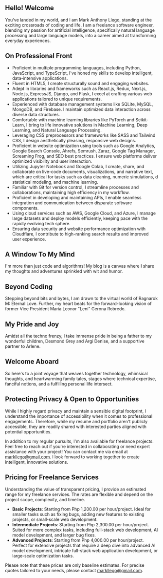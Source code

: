 ## Hello! Welcome

You've landed in my world, and I am Mark Anthony Llego, standing at the exciting crossroads of coding and life. I am a freelance software engineer, blending my passion for artificial intelligence, specifically natural language processing and large language models, into a career aimed at transforming everyday experiences.

## On Professional Front

- Proficient in multiple programming languages, including Python, JavaScript, and TypeScript, I've honed my skills to develop intelligent, data-intensive applications.
- Fluent in HTML5, I create structurally sound and engaging websites.
- Adept in libraries and frameworks such as React.js, Redux, Next.js, Node.js, ExpressJS, Django, and Flask, I excel at crafting various web applications tailored to unique requirements.
- Experienced with database management systems like SQLite, MySQL, MongoDB, and Firebase. I maintain optimized data interaction across diverse data structures.
- Comfortable with machine learning libraries like PyTorch and Scikit-Learn, I bring to life innovative solutions in Machine Learning, Deep Learning, and Natural Language Processing.
- Leveraging CSS preprocessors and frameworks like SASS and Tailwind CSS, I design aesthetically pleasing, responsive web designs.
- Proficient in website optimization using tools such as Google Analytics, Google Search Console, Ahrefs, Semrush, Zaraz, Google Tag Manager, Screaming Frog, and SEO best practices. I ensure web platforms deliver optimized visibility and user interaction.
- Utilizing Jupyter Notebook and Google Colab, I create, share, and collaborate on live-code documents, visualizations, and narrative text, which are critical for tasks such as data cleaning, numeric simulations, d statistical modeling, and machine learning.
- Familiar with Git for version control, I streamline processes and collaborations, maintaining high efficiency in my workflow.
- Proficient in developing and maintaining APIs, I enable seamless integration and communication between disparate software components.
- Using cloud services such as AWS, Google Cloud, and Azure, I manage large datasets and deploy models efficiently, keeping pace with the rapidly evolving tech sphere.
- Ensuring data security and website performance optimization with Cloudflare, I contribute to high-ranking search results and improved user experience.

## A Window To My Mind

I'm more than just code and algorithms! My blog is a canvas where I share my thoughts and adventures sprinkled with wit and humor.

## Beyond Coding

Stepping beyond bits and bytes, I am drawn to the virtual world of Ragnarok M: Eternal Love. Further, my heart beats for the forward-looking vision of former Vice President Maria Leonor "Leni" Gerona Robredo.

## My Pride and Joy

Amidst all the techno frenzy, I take immense pride in being a father to my wonderful children, Desmond Grey and Argi Denise, and a supportive partner to Arlene.

## Welcome Aboard

So here's to a joint voyage that weaves together technology, whimsical thoughts, and heartwarming family tales, stages where technical expertise, fanciful notions, and a fulfilling personal life intersect.

## Protecting Privacy & Open to Opportunities

While I highly regard privacy and maintain a sensible digital footprint, I understand the importance of accessibility when it comes to professional engagements. Therefore, while my resume and portfolio aren't publicly accessible, they are readily shared with interested parties aligned with potential opportunities.

In addition to my regular pursuits, I'm also available for freelance projects. Feel free to reach out if you're interested in collaborating or need expert assistance with your project! You can contact me via email at [markllego@gmail.com](mailto:markllego@gmail.com).
I look forward to working together to create intelligent, innovative solutions.

## Pricing for Freelance Services

Understanding the value of transparent pricing, I provide an estimated range for my freelance services. The rates are flexible and depend on the project scope, complexity, and timeline.

- **Basic Projects**: Starting from Php 1,200.00 per hour/project. Ideal for smaller tasks such as fixing bugs, adding new features to existing projects, or small-scale web development.
- **Intermediate Projects**: Starting from Php 2,300.00 per hour/project. Suited for more complex tasks, including full-stack web development, AI model development, and larger bug fixes.
- **Advanced Projects**: Starting from Php 4,000.00 per hour/project. Perfect for extensive projects that require a deep dive into advanced AI model development, intricate full-stack web application development, or large-scale optimization tasks.

Please note that these prices are only baseline estimates. For precise quotes tailored to your needs, please contact [markllego@gmail.com](mailto:markllego@gmail.com).
